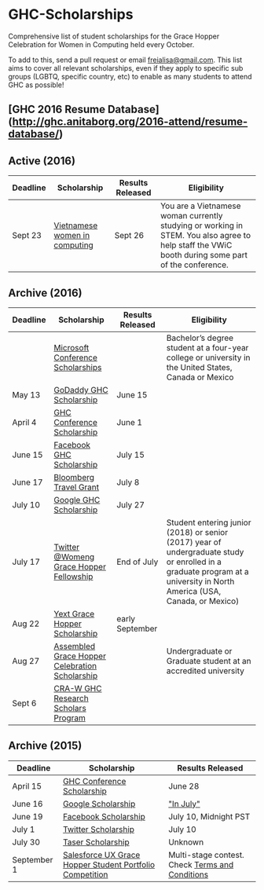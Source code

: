# GHC-Scholarships

Comprehensive list of student scholarships for the Grace Hopper Celebration for
Women in Computing held every October.

To add to this, send a pull request or email freialisa@gmail.com. This list aims
to cover all relevant scholarships, even if they apply to specific sub groups
(LGBTQ, specific country, etc) to enable as many students to attend GHC as
possible!

## [GHC 2016 Resume Database] (http://ghc.anitaborg.org/2016-attend/resume-database/)

## Active (2016)

| Deadline | Scholarship | Results Released | Eligibility |
|----------|-------------|------------------|------------|
| Sept 23 | [Vietnamese women in computing ](https://docs.google.com/forms/d/1gIx74Br-mxoFSEo-2pXJH7Zp4TapBmSn_xmAMJxDhW0/viewform?edit_requested=true) | Sept 26 |You are a Vietnamese woman currently studying or working in STEM. You also agree to help staff the VWiC booth during some part of the conference.  |


## Archive (2016)

| Deadline | Scholarship | Results Released | Eligibility |
|----------|-------------|------------------|------------|
| | [Microsoft Conference Scholarships](https://careers.microsoft.com/students/scholarships) | | Bachelor’s degree student at a four-year college or university in the United States, Canada or Mexico |
| May 13 | [GoDaddy GHC Scholarship](https://app.jobvite.com/CompanyJobs/Careers.aspx?k=Job&j=oB3X2fwn) | June 15 | |
| April 4 | [GHC Conference Scholarship](http://ghc.anitaborg.org/2016-student-academic/scholarships/) | June 1 | |
| June 15 | [Facebook GHC Scholarship](https://www.facebook.com/careers/program/gracehopper2016/) | July 15 | |
| June 17 | [Bloomberg Travel Grant](https://www.aspirations.org/2016-bloomberg-travel-grant-grace-hopper-celebration-women-computing-official-rules) | July 8 | |
| July 10 | [Google GHC Scholarship](https://docs.google.com/forms/d/1IPr1Ju7dEt1UTzwbYn_xliDhYSmYXib4hkJ4k9KljXE/viewform) | July 27 | |
| July 17 | [Twitter @Womeng Grace Hopper Fellowship](https://twitterghcfellowship.splashthat.com/) | End of July | Student entering junior (2018) or senior (2017) year of undergraduate study or enrolled in a graduate program at a university in North America (USA, Canada, or Mexico) |
| Aug 22 | [Yext Grace Hopper Scholarship](https://boards.greenhouse.io/gracehopper/jobs/244663#.V6JMhfkrK02) | early September | |
| Aug 27 | [Assembled Grace Hopper Celebration Scholarship](http://bit.ly/assembled-ghc) | | Undergraduate or Graduate student at an accredited university |
| Sept 6 | [CRA-W GHC Research Scholars Program](http://cra.org/cra-w/scholarships-and-awards/scholarships/ghc-research-scholars/) | | |



## Archive (2015)

| Deadline | Scholarship | Results Released |
|----------|-------------|------------------|
| April 15 | [GHC Conference Scholarship](http://anitaborg.org/awards-grants/ghc-scholarship-grants/) | June 28|
| June 16  | [Google Scholarship](https://docs.google.com/forms/d/1E2dG8AiUE4lDOl7nlfi2PFvacjDT5js_f_M_elyYDQw/viewform) | ["In July"](http://googleforstudents.blogspot.com/2015/05/applications-for-travel-grants-to-2015.html)
| June 19  | [Facebook Scholarship](https://www.facebook.com/careers/program/gracehopper2015/)| July 10, Midnight PST
| July 1   | [Twitter Scholarship](http://twitterghcfellowship.splashthat.com/)| July 10 |
| July 30  | [Taser Scholarship](http://femaleentrepreneurs.institute/events/grace-hopper-celebration-of-women-in-computing/) | Unknown |
| September 1 | [Salesforce UX Grace Hopper Student Portfolio Competition](http://gracehopper.salesforceux.com/) | Multi-stage contest. Check [Terms and Conditions](https://docs.google.com/document/d/1-eH7C2953M8U-yDxvMBFyKJMx_G_hQjnVUAnBgl183g/edit#)
